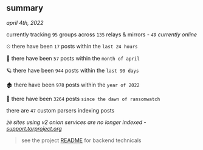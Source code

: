 
## summary
_april 4th, 2022_

currently tracking `95` groups across `135` relays & mirrors - _`49` currently online_

⏲ there have been `17` posts within the `last 24 hours`

🦈 there have been `57` posts within the `month of april`

🪐 there have been `944` posts within the `last 90 days`

🏚 there have been `978` posts within the `year of 2022`

🦕 there have been `3264` posts `since the dawn of ransomwatch`

there are `47` custom parsers indexing posts

_`20` sites using v2 onion services are no longer indexed - [support.torproject.org](https://support.torproject.org/onionservices/v2-deprecation/)_

> see the project [README](https://github.com/thetanz/ransomwatch#ransomwatch--) for backend technicals
